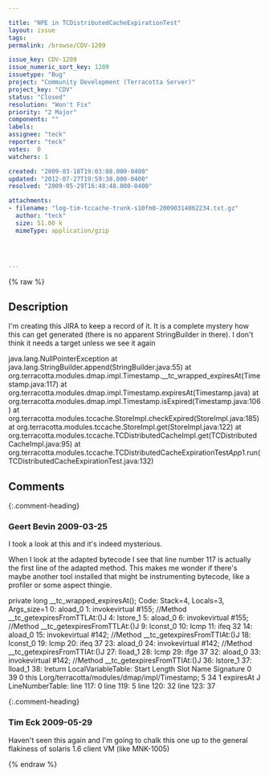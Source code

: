 ```yaml
---

title: "NPE in TCDistributedCacheExpirationTest"
layout: issue
tags: 
permalink: /browse/CDV-1209

issue_key: CDV-1209
issue_numeric_sort_key: 1209
issuetype: "Bug"
project: "Community Development (Terracotta Server)"
project_key: "CDV"
status: "Closed"
resolution: "Won't Fix"
priority: "2 Major"
components: ""
labels: 
assignee: "teck"
reporter: "teck"
votes:  0
watchers: 1

created: "2009-03-18T19:03:08.000-0400"
updated: "2012-07-27T19:59:38.000-0400"
resolved: "2009-05-29T16:48:48.000-0400"

attachments:
- filename: "log-tim-tccache-trunk-s10fm0-20090314062234.txt.gz"
  author: "teck"
  size: 51.00 k
  mimeType: application/gzip




---
```


{% raw %}

## Description

<div markdown="1" class="description">

I'm creating this JIRA to keep a record of it. It is a complete mystery how this can get generated (there is no apparent StringBuilder in there). I don't think it needs a target unless we see it again

java.lang.NullPointerException
at java.lang.StringBuilder.append(StringBuilder.java:55)
at org.terracotta.modules.dmap.impl.Timestamp.\_\_tc\_wrapped\_expiresAt(Timestamp.java:117)
at org.terracotta.modules.dmap.impl.Timestamp.expiresAt(Timestamp.java)
at org.terracotta.modules.dmap.impl.Timestamp.isExpired(Timestamp.java:106)
at org.terracotta.modules.tccache.StoreImpl.checkExpired(StoreImpl.java:185)
at org.terracotta.modules.tccache.StoreImpl.get(StoreImpl.java:122)
at org.terracotta.modules.tccache.TCDistributedCacheImpl.get(TCDistributedCacheImpl.java:95)
at org.terracotta.modules.tccache.TCDistributedCacheExpirationTest$App$1.run(TCDistributedCacheExpirationTest.java:132)


</div>

## Comments


{:.comment-heading}
### **Geert Bevin** <span class="date">2009-03-25</span>

<div markdown="1" class="comment">

I took a look at this and it's indeed mysterious.

When I look at the adapted bytecode I see that line number 117 is actually the first line of the adapted method. This makes me wonder if there's maybe another tool installed that might be instrumenting bytecode, like a profiler or some aspect thingie.

private long \_\_tc\_wrapped\_expiresAt();
  Code:
   Stack=4, Locals=3, Args\_size=1
   0:	aload\_0
   1:	invokevirtual	#155; //Method \_\_tc\_getexpiresFromTTLAt:()J
   4:	lstore\_1
   5:	aload\_0
   6:	invokevirtual	#155; //Method \_\_tc\_getexpiresFromTTLAt:()J
   9:	lconst\_0
   10:	lcmp
   11:	ifeq	32
   14:	aload\_0
   15:	invokevirtual	#142; //Method \_\_tc\_getexpiresFromTTIAt:()J
   18:	lconst\_0
   19:	lcmp
   20:	ifeq	37
   23:	aload\_0
   24:	invokevirtual	#142; //Method \_\_tc\_getexpiresFromTTIAt:()J
   27:	lload\_1
   28:	lcmp
   29:	ifge	37
   32:	aload\_0
   33:	invokevirtual	#142; //Method \_\_tc\_getexpiresFromTTIAt:()J
   36:	lstore\_1
   37:	lload\_1
   38:	lreturn
  LocalVariableTable: 
   Start  Length  Slot  Name   Signature
   0      39      0    this       Lorg/terracotta/modules/dmap/impl/Timestamp;
   5      34      1    expiresAt       J
  LineNumberTable: 
   line 117: 0
   line 119: 5
   line 120: 32
   line 123: 37


</div>


{:.comment-heading}
### **Tim Eck** <span class="date">2009-05-29</span>

<div markdown="1" class="comment">

Haven't seen this again and I'm going to chalk this one up to the general flakiness of solaris 1.6 client VM (like MNK-1005)

</div>



{% endraw %}
